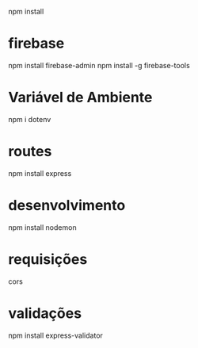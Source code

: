 npm install
# firebase
npm install firebase-admin
npm install -g firebase-tools
# Variável de Ambiente
npm i dotenv
# routes
npm install express
# desenvolvimento
npm install nodemon
# requisições
cors
# validações
npm install express-validator
